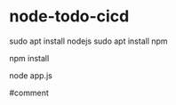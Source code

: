 # node-todo-cicd

sudo apt install nodejs
sudo apt install npm


npm install

node app.js


#comment
